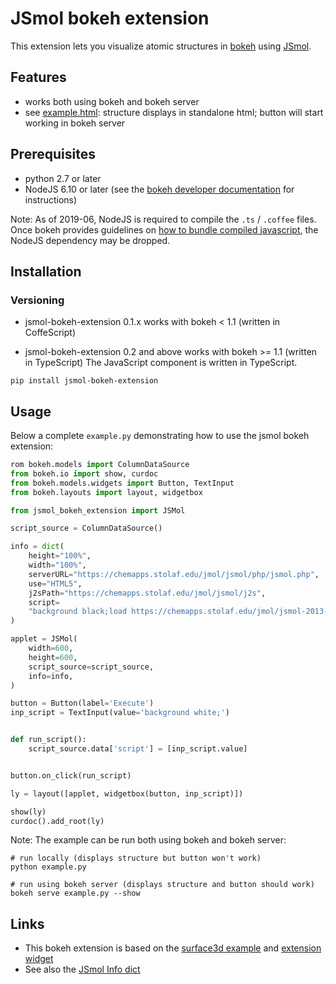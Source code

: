 # JSmol bokeh extension

This extension lets you visualize atomic structures in [bokeh](https://bokeh.pydata.org/en/latest/) using [JSmol](https://sourceforge.net/projects/jsmol/).

## Features

 * works both using bokeh and bokeh server
 * see [example.html](https://rawcdn.githack.com/ltalirz/jsmol-bokeh-extension/f0d16dc8f330ab79dc8882c4d1fcfed268050893/example.html): structure displays in standalone html; button will start working in bokeh server

## Prerequisites

 * python 2.7 or later
 * NodeJS 6.10 or later (see the [bokeh developer documentation](https://bokeh.pydata.org/en/1.0.4/docs/dev_guide/setup.html) for instructions)

Note: As of 2019-06, NodeJS is required to compile the `.ts` / `.coffee` files.
Once bokeh provides guidelines on [how to bundle compiled javascript](https://github.com/bokeh/bokeh/issues/5345), the NodeJS dependency may be dropped.

## Installation
### Versioning

 * jsmol-bokeh-extension 0.1.x works with bokeh < 1.1 (written in CoffeScript)

 * jsmol-bokeh-extension 0.2 and above works with bokeh >= 1.1 (written in TypeScript)
   The JavaScript component is written in TypeScript.

```
pip install jsmol-bokeh-extension
```

## Usage

Below a complete `example.py` demonstrating how to use the jsmol bokeh extension:
```python
rom bokeh.models import ColumnDataSource
from bokeh.io import show, curdoc
from bokeh.models.widgets import Button, TextInput
from bokeh.layouts import layout, widgetbox

from jsmol_bokeh_extension import JSMol

script_source = ColumnDataSource()

info = dict(
    height="100%",
    width="100%",
    serverURL="https://chemapps.stolaf.edu/jmol/jsmol/php/jsmol.php",
    use="HTML5",
    j2sPath="https://chemapps.stolaf.edu/jmol/jsmol/j2s",
    script=
    "background black;load https://chemapps.stolaf.edu/jmol/jsmol-2013-09-18/data/caffeine.mol",
)

applet = JSMol(
    width=600,
    height=600,
    script_source=script_source,
    info=info,
)

button = Button(label='Execute')
inp_script = TextInput(value='background white;')


def run_script():
    script_source.data['script'] = [inp_script.value]


button.on_click(run_script)

ly = layout([applet, widgetbox(button, inp_script)])

show(ly)
curdoc().add_root(ly)
```

Note: The example can be run both using bokeh and bokeh server:
```
# run locally (displays structure but button won't work)
python example.py

# run using bokeh server (displays structure and button should work)
bokeh serve example.py --show
```

## Links

 * This bokeh extension is based on the [surface3d example](https://bokeh.pydata.org/en/latest/docs/user_guide/extensions_gallery/wrapping.html)
and [extension widget](https://bokeh.pydata.org/en/latest/docs/user_guide/extensions_gallery/widget.html#userguide-extensions-examples-widget)
 * See also the [JSmol Info dict](http://wiki.jmol.org/index.php/Jmol_JavaScript_Object/Info)
